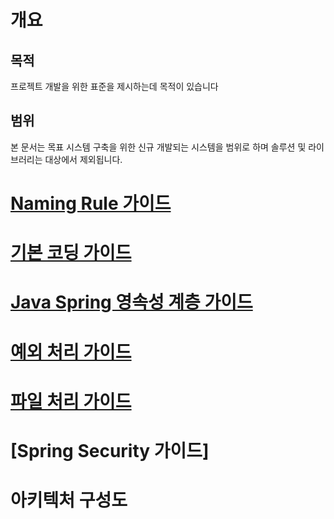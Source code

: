 # 개요

## 목적
프로젝트 개발을 위한 표준을 제시하는데 목적이 있습니다

## 범위
본 문서는 목표 시스템 구축을 위한 신규 개발되는 시스템을 범위로 하며 솔루션 및 라이브러리는 대상에서 제외됩니다.

# [Naming Rule 가이드](100-naming-rule-guide.md)
# [기본 코딩 가이드](200-basic-coding-guide.md)
# [Java Spring 영속성 계층 가이드](300-persistence-guide.md)
# [예외 처리 가이드](400-exception-guide.md) 
# [파일 처리 가이드](500-file-guide.md)
# [Spring Security 가이드]

# 아키텍처 구성도